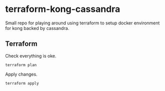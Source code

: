 # terraform-kong-cassandra

Small repo for playing around using terraform to setup docker environment for kong backed by cassandra.

## Terraform

Check everything is oke.

`terraform plan`

Apply changes.

`terraform apply`